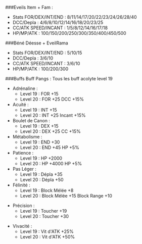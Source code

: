 ###Eveils Item + Fam :
* Stats FOR/DEX/INT/END : 8/11/14/17/20/22/23/24/26/28/40
* DCC/Depla : 4/6/8/10/12/14/16/18/20/23/25
* CC/ATK SPEED/INCANT : 1/5/8/12/14/16/17/18
* HP/MP/ATK : 100/150/200/250/300/350/400/450/500

###Béné Déesse + EveilRama
* Stats FOR/DEX/INT/END : 5/10/15
* DCC/Depla : 3/6/10
* CC/ATK SPEED/INCANT : 3/6/10
* HP/MP/ATK : 100/200/300

###Buffs
Buff Pangs : Tous les buff acolyte level 19
* Adrénaline :
    * Level 19 : FOR +15
    * Level 20 : FOR +25 DCC +15%
* Acuité :
    * Level 19 : INT +15
    * Level 20 : INT +25 Incant +15%
* Boulet de Canon :
    * Level 19 : DEX +15
    * Level 20 : DEX +25 CC +15%
* Métabolisme :
    * Level 19 : END +30
    * Level 20 : END +45 HP +5%
* Patience :
    * Level 19 : HP +2000
    * Level 20 : HP +4000 HP +5%
* Pas Léger :
    * Level 19 : Dépla +35
    * Level 20 : Dépla +50
* Félinité :
    * Level 19 : Block Mélée +8
    * Level 20 : Block Mélée +15 Block Range +10
- Précision :
    * Level 19 : Toucher +19
    * Level 20 : Toucher +30
* Vivacité :
    * Level 19 : Vit d'ATK +25%
    * Level 20 : Vit d'ATK +50%
